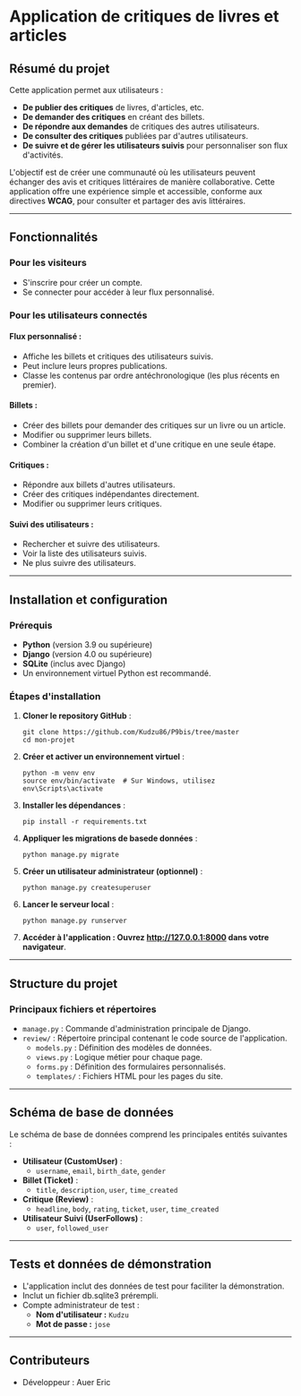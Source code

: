 # **Application de critiques de livres et articles**

## **Résumé du projet**
Cette application permet aux utilisateurs :
- **De publier des critiques** de livres, d'articles, etc.
- **De demander des critiques** en créant des billets.
- **De répondre aux demandes** de critiques des autres utilisateurs.
- **De consulter des critiques** publiées par d'autres utilisateurs.
- **De suivre et de gérer les utilisateurs suivis** pour personnaliser son flux d'activités.

L'objectif est de créer une communauté où les utilisateurs peuvent échanger des avis et critiques littéraires de manière collaborative.
Cette application offre une expérience simple et accessible, conforme aux directives **WCAG**, pour consulter et partager des avis littéraires.

---

## **Fonctionnalités**

### **Pour les visiteurs**
- S'inscrire pour créer un compte.
- Se connecter pour accéder à leur flux personnalisé.

### **Pour les utilisateurs connectés**
#### **Flux personnalisé :**
- Affiche les billets et critiques des utilisateurs suivis.
- Peut inclure leurs propres publications.
- Classe les contenus par ordre antéchronologique (les plus récents en premier).

#### **Billets :**
- Créer des billets pour demander des critiques sur un livre ou un article.
- Modifier ou supprimer leurs billets.
- Combiner la création d'un billet et d'une critique en une seule étape.

#### **Critiques :**
- Répondre aux billets d'autres utilisateurs.
- Créer des critiques indépendantes directement.
- Modifier ou supprimer leurs critiques.

#### **Suivi des utilisateurs :**
- Rechercher et suivre des utilisateurs.
- Voir la liste des utilisateurs suivis.
- Ne plus suivre des utilisateurs.

---

## **Installation et configuration**

### **Prérequis**
- **Python** (version 3.9 ou supérieure)
- **Django** (version 4.0 ou supérieure)
- **SQLite** (inclus avec Django)
- Un environnement virtuel Python est recommandé.

### **Étapes d'installation**

1. **Cloner le repository GitHub** :
   ```
   git clone https://github.com/Kudzu86/P9bis/tree/master
   cd mon-projet
   ```

2. **Créer et activer un environnement virtuel** :
   ```
   python -m venv env
   source env/bin/activate  # Sur Windows, utilisez env\Scripts\activate
   ```

3. **Installer les dépendances** :
   ```
   pip install -r requirements.txt
   ```

4. **Appliquer les migrations de basede données** :
   ```
   python manage.py migrate
   ```

5. **Créer un utilisateur administrateur (optionnel)** :
   ```
   python manage.py createsuperuser
   ```

6. **Lancer le serveur local** :
   ```
   python manage.py runserver
   ```

7. **Accéder à l'application : Ouvrez http://127.0.0.1:8000 dans votre navigateur**.

---

## **Structure du projet**

### **Principaux fichiers et répertoires**
- `manage.py` : Commande d'administration principale de Django.
- `review/` : Répertoire principal contenant le code source de l'application.
  - `models.py` : Définition des modèles de données.
  - `views.py` : Logique métier pour chaque page.
  - `forms.py` : Définition des formulaires personnalisés.
  - `templates/` : Fichiers HTML pour les pages du site.
   
---

## **Schéma de base de données**

Le schéma de base de données comprend les principales entités suivantes :
- **Utilisateur (CustomUser)** :
  - `username`, `email`, `birth_date`, `gender`
- **Billet (Ticket)** :
  - `title`, `description`, `user`, `time_created`
- **Critique (Review)** :
  - `headline`, `body`, `rating`, `ticket`, `user`, `time_created`
- **Utilisateur Suivi (UserFollows)** :
  - `user`, `followed_user`

---
   
## **Tests et données de démonstration**

- L'application inclut des données de test pour faciliter la démonstration.
- Inclut un fichier db.sqlite3 prérempli.
- Compte administrateur de test :
  - **Nom d'utilisateur :** `Kudzu`
  - **Mot de passe :** `jose`

---

## **Contributeurs**

- Développeur : Auer Eric


